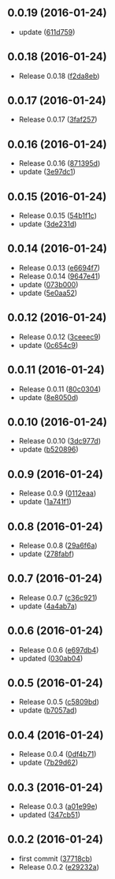 <a name="0.0.19"></a>
## 0.0.19 (2016-01-24)


* update ([611d759](https://github.com/someone/downloads/commit/611d759))



<a name="0.0.18"></a>
## 0.0.18 (2016-01-24)


* Release 0.0.18 ([f2da8eb](https://github.com/someone/downloads/commit/f2da8eb))



<a name="0.0.17"></a>
## 0.0.17 (2016-01-24)


* Release 0.0.17 ([3faf257](https://github.com/someone/downloads/commit/3faf257))



<a name="0.0.16"></a>
## 0.0.16 (2016-01-24)


* Release 0.0.16 ([871395d](https://github.com/someone/downloads/commit/871395d))
* update ([3e97dc1](https://github.com/someone/downloads/commit/3e97dc1))



<a name="0.0.15"></a>
## 0.0.15 (2016-01-24)


* Release 0.0.15 ([54b1f1c](https://github.com/someone/downloads/commit/54b1f1c))
* update ([3de231d](https://github.com/someone/downloads/commit/3de231d))



<a name="0.0.14"></a>
## 0.0.14 (2016-01-24)


* Release 0.0.13 ([e6694f7](https://github.com/someone/downloads/commit/e6694f7))
* Release 0.0.14 ([9647e41](https://github.com/someone/downloads/commit/9647e41))
* update ([073b000](https://github.com/someone/downloads/commit/073b000))
* update ([5e0aa52](https://github.com/someone/downloads/commit/5e0aa52))



<a name="0.0.12"></a>
## 0.0.12 (2016-01-24)


* Release 0.0.12 ([3ceeec9](https://github.com/someone/downloads/commit/3ceeec9))
* update ([0c654c9](https://github.com/someone/downloads/commit/0c654c9))



<a name="0.0.11"></a>
## 0.0.11 (2016-01-24)


* Release 0.0.11 ([80c0304](https://github.com/someone/downloads/commit/80c0304))
* update ([8e8050d](https://github.com/someone/downloads/commit/8e8050d))



<a name="0.0.10"></a>
## 0.0.10 (2016-01-24)


* Release 0.0.10 ([3dc977d](https://github.com/someone/downloads/commit/3dc977d))
* update ([b520896](https://github.com/someone/downloads/commit/b520896))



<a name="0.0.9"></a>
## 0.0.9 (2016-01-24)


* Release 0.0.9 ([0112eaa](https://github.com/someone/downloads/commit/0112eaa))
* update ([1a741f1](https://github.com/someone/downloads/commit/1a741f1))



<a name="0.0.8"></a>
## 0.0.8 (2016-01-24)


* Release 0.0.8 ([29a6f6a](https://github.com/someone/downloads/commit/29a6f6a))
* update ([278fabf](https://github.com/someone/downloads/commit/278fabf))



<a name="0.0.7"></a>
## 0.0.7 (2016-01-24)


* Release 0.0.7 ([c36c921](https://github.com/someone/downloads/commit/c36c921))
* update ([4a4ab7a](https://github.com/someone/downloads/commit/4a4ab7a))



<a name="0.0.6"></a>
## 0.0.6 (2016-01-24)


* Release 0.0.6 ([e697db4](https://github.com/someone/downloads/commit/e697db4))
* updated ([030ab04](https://github.com/someone/downloads/commit/030ab04))



<a name="0.0.5"></a>
## 0.0.5 (2016-01-24)


* Release 0.0.5 ([c5809bd](https://github.com/someone/downloads/commit/c5809bd))
* update ([b7057ad](https://github.com/someone/downloads/commit/b7057ad))



<a name="0.0.4"></a>
## 0.0.4 (2016-01-24)


* Release 0.0.4 ([0df4b71](https://github.com/someone/downloads/commit/0df4b71))
* update ([7b29d62](https://github.com/someone/downloads/commit/7b29d62))



<a name="0.0.3"></a>
## 0.0.3 (2016-01-24)


* Release 0.0.3 ([a01e99e](https://github.com/someone/downloads/commit/a01e99e))
* updated ([347cb51](https://github.com/someone/downloads/commit/347cb51))



<a name="0.0.2"></a>
## 0.0.2 (2016-01-24)


* first commit ([37718cb](https://github.com/someone/downloads/commit/37718cb))
* Release 0.0.2 ([e29232a](https://github.com/someone/downloads/commit/e29232a))



